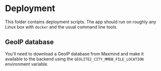 # Deployment

This folder contains deployment scripts. The app should run on roughly any Linux box with `docker` and the usual command line tools.

## GeoIP database

You'll need to download a GeoIP database from Maxmind and make it available to the backend using the `GEOLITE2_CITY_MMDB_FILE_LOCATION` environment variable.
